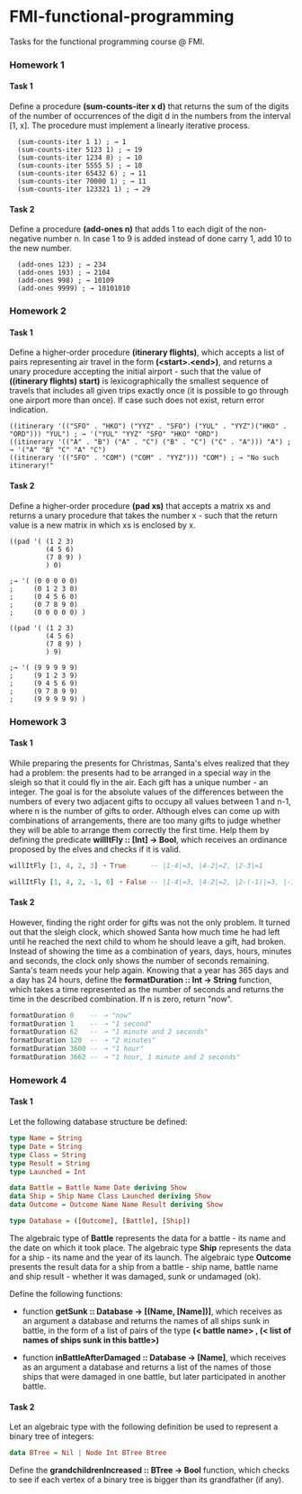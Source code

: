 # FMI-functional-programming

Tasks for the functional programming course @ FMI.

### Homework 1

#### Task 1

Define a procedure **(sum-counts-iter x d)** that returns the sum of the digits of the number of occurrences of the digit d in the numbers from the interval [1, x]. The procedure must implement a linearly iterative process.

```racket
  (sum-counts-iter 1 1) ; → 1
  (sum-counts-iter 5123 1) ; → 19
  (sum-counts-iter 1234 8) ; → 10
  (sum-counts-iter 5555 5) ; → 10
  (sum-counts-iter 65432 6) ; → 11
  (sum-counts-iter 70000 1) ; → 11
  (sum-counts-iter 123321 1) ; → 29
```

#### Task 2

Define a procedure **(add-ones n)** that adds 1 to each digit of the non-negative number n. In case 1 to 9 is added instead of done carry 1, add 10 to the new number.

```racket
  (add-ones 123) ; → 234
  (add-ones 193) ; → 2104
  (add-ones 998) ; → 10109
  (add-ones 9999) ; → 10101010
```

### Homework 2

#### Task 1

Define a higher-order procedure **(itinerary flights)**, which accepts a list of pairs representing air travel in the form **(&lt;start>.&lt;end>)**, and returns a unary procedure accepting the initial airport - such that the value of **((itinerary flights) start)** is lexicographically the smallest sequence of travels that includes all given trips exactly once (it is possible to go through one airport more than once). If case such does not exist,  return error indication.

```racket
((itinerary '(("SFO" . "HKO") ("YYZ" . "SFO") ("YUL" . "YYZ")("HKO" . "ORD"))) "YUL") ; → '("YUL" "YYZ" "SFO" "HKO" "ORD")
((itinerary '(("A" . "B") ("A" . "C") ("B" . "C") ("C" . "A"))) "A") ; → '("A" "B" "C" "A" "C")
((itinerary '(("SFO" . "COM") ("COM" . "YYZ"))) "COM") ; → "No such itinerary!"
```

#### Task 2

Define a higher-order procedure **(pad xs)** that accepts a matrix xs and returns a unary procedure that takes the number x - such that the return value is a new matrix in which xs is enclosed by x.

```racket
((pad '( (1 2 3)
         (4 5 6)
         (7 8 9) )
         ) 0)

;→ '( (0 0 0 0 0)
;     (0 1 2 3 0)
;     (0 4 5 6 0)
;     (0 7 8 9 0)
;     (0 0 0 0 0) )

((pad '( (1 2 3)
         (4 5 6)
         (7 8 9) )
         ) 9)

;→ '( (9 9 9 9 9)
;     (9 1 2 3 9)
;     (9 4 5 6 9)
;     (9 7 8 9 9)
;     (9 9 9 9 9) )
```

### Homework 3

#### Task 1

While preparing the presents for Christmas, Santa's elves realized that they had a problem: the presents had to be arranged in a special way in the sleigh so that it could fly in the air. Each gift has a unique number - an integer. The goal is for the absolute values ​​of the differences between the numbers of every two adjacent gifts to occupy all values ​​between 1 and n-1, where n is the number of gifts to order. Although elves can come up with combinations of arrangements, there are too many gifts to judge whether they will be able to arrange them correctly the first time. Help them by defining the predicate **willItFly :: [Int] -> Bool**, which receives an ordinance proposed by the elves and checks if it is valid.

```haskell
willItFly [1, 4, 2, 3] ➝ True      -- |1-4|=3, |4-2|=2, |2-3|=1

willItFly [1, 4, 2, -1, 6] ➝ False -- |1-4|=3, |4-2|=2, |2-(-1)|=3, |-1-6|=7
```

#### Task 2

However, finding the right order for gifts was not the only problem. It turned out that the sleigh clock, which showed Santa how much time he had left until he reached the next child to whom he should leave a gift, had broken. Instead of showing the time as a combination of years, days, hours, minutes and seconds, the clock only shows the number of seconds remaining. Santa's team needs your help again. Knowing that a year has 365 days and a day has 24 hours, define the **formatDuration :: Int -> String** function, which takes a time represented as the number of seconds and returns the time in the described combination. If n is zero, return "now".

```haskell
formatDuration 0    -- ➝ "now"
formatDuration 1    -- ➝ "1 second"
formatDuration 62   -- ➝ "1 minute and 2 seconds"
formatDuration 120  -- ➝ "2 minutes"
formatDuration 3600 -- ➝ "1 hour"
formatDuration 3662 -- ➝ "1 hour, 1 minute and 2 seconds"
```

### Homework 4

#### Task 1

Let the following database structure be defined:

```haskell
type Name = String
type Date = String
type Class = String
type Result = String
type Launched = Int

data Battle = Battle Name Date deriving Show
data Ship = Ship Name Class Launched deriving Show
data Outcome = Outcome Name Name Result deriving Show

type Database = ([Outcome], [Battle], [Ship])
```

The algebraic type of **Battle** represents the data for a battle - its name and the date on which it took place. The algebraic type **Ship** represents the data for a ship - its name and the year of its launch. The algebraic type **Outcome** presents the result data for a ship from a battle - ship name, battle name and ship result - whether it was damaged, sunk or undamaged (ok).

Define the following functions:

- function **getSunk :: Database -> [(Name, [Name])]**, which receives as an argument a database and returns the names of all ships sunk in battle, in the form of a list of pairs of the type **(< battle name> , (< list of names of ships sunk in this battle>)**

- function **inBattleAfterDamaged :: Database -> [Name]**, which receives as an argument a database and returns a list of the names of those ships that were damaged in one battle, but later participated in another battle.

#### Task 2

Let an algebraic type with the following definition be used to represent a binary tree of integers:

```haskell
data BTree = Nil | Node Int BTree Btree
```

Define the **grandchildrenIncreased :: BTree -> Bool** function, which checks to see if each vertex of a binary tree is bigger than its grandfather (if any).
